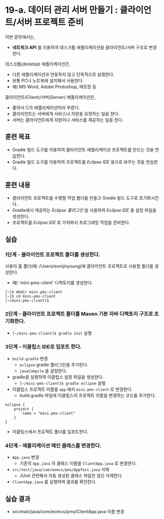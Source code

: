 # 19-a. 데이터 관리 서버 만들기 : 클라이언트/서버 프로젝트 준비

이번 훈련에서는,
- **네트워크 API** 를 이용하여 데스크톱 애플리케이션을 클라이언트/서버 구조로 변경한다.

데스크톱(desktop) 애플리케이션은,
- 다른 애플리케이션과 연동하지 않고 단독적으로 실행한다.
- 보통 PC나 노트북에 설치해서 사용한다.
- 예) MS-Word, Adobe Photoshop, 메모장 등

클라이언트(Client)/서버(Server) 애플리케이션은,
- 줄여서 C/S 애플리케이션이라 부른다.
- 클라이언트는 서버에게 서비스나 자원을 요청하는 일을 한다.
- 서버는 클라이언트에게 자원이나 서비스를 제공하는 일을 한다.


## 훈련 목표
- Gradle 빌드 도구를 이용하여 클라이언트 애플리케이션 프로젝트를 만드는 것을 연습한다.
- Gradle 빌드 도구를 이용하여 프로젝트를 *Eclipse IDE* 용으로 바꾸는 것을 연습한다.

## 훈련 내용
- 클라이언트 프로젝트를 수행할 작업 폴더를 만들고 Gradle 빌드 도구로 초기화시킨다.
- Gradle에서 제공하는 *Eclipse 플러그인* 을 사용하여 *Eclipse IDE* 용 설정 파일을 생성한다.
- 프로젝트를 *Eclipse IDE* 로 가져와서 프로그래밍 작업을 준비한다.

## 실습

### 1단계 - 클라이언트 프로젝트 폴더를 생성한다.

사용자 홈 폴더(예: /Users/eomjinyoung)에 클라이언트 프로젝트로 사용할 폴더를 생성한다.
- 예) 'mini-pms-client' 디렉토리를 생성한다.

```console
[~]$ mkdir mini-pms-client
[~]$ cd mini-pms-client
[~/mini-pms-client]$
```


### 2단계 - 클라이언트 프로젝트 폴더를 Maven 기본 자바 디렉토리 구조로 초기화한다.

- `[~/mini-pms-client]$ gradle init` 실행


### 3단계 - 이클립스 IDE로 임포트 한다.

- `build.gradle` 변경
  - `eclipse` gradle 플러그인을 추가한다.
  - `javaCompile` 을 설정한다.
- gradle을 실행하여 이클립스 설정 파일을 생성한다.
  - `[~/mini-pms-client]$ gradle eclipse` 실행
- 이클립스 프로젝트 이름을 `app` 에서 `mini-pms-client` 로 변경한다.
  - build.gradle 파일에 이클립스의 프로젝트 이름을 변경하는 코드를 추가한다.
```
eclipse {
    project {
        name = "mini-pms-client"
    }
}
```
- 이클립스에서 프로젝트 폴더를 임포트한다.


### 4단계 - 애플리케이션 메인 클래스를 변경한다.

- `App.java` 변경
  - 기존의 `App.java` 의 클래스 이름을 `ClientApp.java` 로 변경한다.
- `src/test/java/com/eomcs/pms/AppTest.java` 삭제
  - JUnit 관련해서 자동 생성된 클래스 파일은 일단 삭제한다.
- `ClientApp.java` 를 실행하여 결과를 확인한다.    


## 실습 결과
- src/main/java/com/eomcs/pms/ClientApp.java 이름 변경

